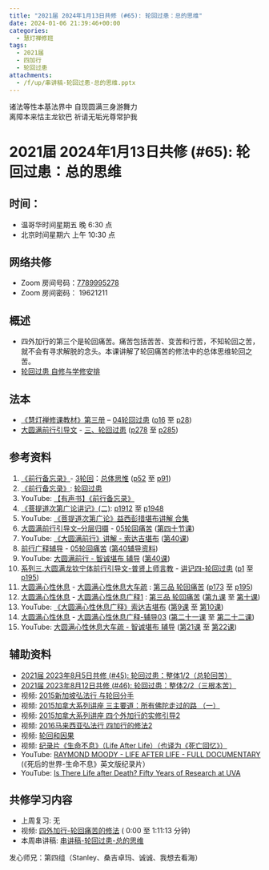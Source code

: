 ```yaml
---
title: "2021届 2024年1月13日共修 (#65): 轮回过患：总的思维"
date: 2024-01-06 21:39:46+00:00
categories:
  - 慧灯禅修班
tags:
  - 2021届
  - 四加行
  - 轮回过患
attachments:
  - /f/up/串讲稿-轮回过患-总的思维.pptx
---
```

诸法等性本基法界中 自现圆满三身游舞力\
离障本来怙主龙钦巴 祈请无垢光尊常护我

# 2021届 2024年1月13日共修 (#65): 轮回过患：总的思维

## 时间：

* 温哥华时间星期五 晚 6:30 点
* 北京时间星期六 上午 10:30 点

## 网络共修

* Zoom 房间号码：[7789995278](https://us02web.zoom.us/j/7789995278?pwd=VjZmbWJFY2k2K0E5RVB2cTNIQmhqUT09)
* Zoom 房间密码： 19621211

## 概述

* 四外加行的第三个是轮回痛苦。痛苦包括苦苦、变苦和行苦，不知轮回之苦，就不会有寻求解脱的念头。本课讲解了轮回痛苦的修法中的总体思维轮回之苦。 
* [轮回过患 自修与学修安排](https://fohuifayu.com/index.php/huideng-jiangtang/chanxiuke/zen-03/8654-zen03-lhgh?title=)

## 法本

* [《慧灯禅修课教材》第三册](https://huidengchanxiu.net/books/b3/) – [04轮回过患](https://huidengchanxiu.net/books/b3/3-04) ([p16](https://huidengchanxiu.net/books/b3/3-04/#p16) 至 [p28](https://huidengchanxiu.net/books/b3/3-04/#p28))
* [大圆满前行引导文](https://huidengchanxiu.net/books/dymqx) - [三、轮回过患](https://huidengchanxiu.net/books/dymqx/#%E4%B8%89%E8%BD%AE%E5%9B%9E%E8%BF%87%E6%82%A3) ([p278](https://huidengchanxiu.net/books/dymqx/#p278) 至 [p285](https://huidengchanxiu.net/books/dymqx/#p285))

## 参考资料

1. [《前行备忘录》](https://www.huidengchanxiu.net/refs/bwl)- [3轮回](https://www.huidengchanxiu.net/refs/qxbwl/qxxl4-03lh)：[总体思惟](https://www.huidengchanxiu.net/refs/qxbwl/qxxl4-03lh/#%E4%B8%80%E6%80%BB%E4%BD%93%E6%80%9D%E6%83%9F) [](https://www.huidengchanxiu.net/refs/qxbwl/qxxl4-03lh/#%E4%B8%80%E5%BC%95%E5%85%A5)([p52](https://www.huidengchanxiu.net/refs/qxbwl/qxxl4-03lh/#p52) 至 [p91](https://www.huidengchanxiu.net/refs/qxbwl/qxxl4-03lh/#p91))
2. [《前行备忘录》](https://huidengchanxiu.net/refs/qxbwl/): [轮回过患](https://huidengchanxiu.net/refs/qxbwl/#%E4%B8%89-%E8%BD%AE%E5%9B%9E%E8%BF%87%E6%82%A3)
3. [](https://huidengchanxiu.net/refs/qxbwl/#%E4%B8%89-%E8%BD%AE%E5%9B%9E%E8%BF%87%E6%82%A3)YouTube: [【有声书】《前行备忘录》](https://www.youtube.com/playlist?list=PLpQ93rK3nqoAm3Uqmur-FOkedJK_jhIzF)
4. [《菩提道次第广论讲记》(二)](https://huidengchanxiu.net/refs/ptdcdgl/2/): [p1912](https://huidengchanxiu.net/refs/ptdcdgl/2/#p1912) 至 [p1948](https://huidengchanxiu.net/refs/ptdcdgl/2/#p1948)
5. YouTube: [《菩提道次第广论》益西彭措堪布讲解 合集](https://www.youtube.com/playlist?list=PLvhysUtdbxCBq9MxPLr6pauLmbwndXY9o)
6. [大圆满前行引导文–分层归摄](https://huidengchanxiu.net/refs/qxgs/dymqx-fcgs) - [05轮回痛苦](https://huidengchanxiu.net/refs/qxgs/qxgs-05lh) ([第四十节课](https://huidengchanxiu.net/refs/qxgs/qxgs-05lh/#%E7%AC%AC%E5%9B%9B%E5%8D%81%E8%8A%82%E8%AF%BE))
7. YouTube: [](https://www.youtube.com/playlist?list=PL0ERwy6s1uTeLz5leHEj-VcSWrU6TnVMW)[《大圆满前行》讲解 - 索达吉堪布](https://www.youtube.com/playlist?list=PLAEqXn671Ln66sSBYjhRRLNrAGJwgSXnU) ([](https://www.youtube.com/watch?v=r6fV7ujOSj4&list=PLAEqXn671Ln66sSBYjhRRLNrAGJwgSXnU&index=40)[第40课](https://www.youtube.com/watch?v=r6fV7ujOSj4&list=PLAEqXn671Ln66sSBYjhRRLNrAGJwgSXnU&index=40))
8. [前行广释辅导](https://huidengchanxiu.net/refs/fudao) - [05轮回痛苦](https://huidengchanxiu.net/refs/qxgs/fudao/qxgsfd-05lh) ([第40辅导资料](https://huidengchanxiu.net/refs/qxgs/fudao/qxgsfd-05lh/#%E5%89%8D%E8%A1%8C%E5%B9%BF%E9%87%8A%E7%AC%AC40%E8%AF%BE%E8%BE%85%E5%AF%BC%E8%B5%84%E6%96%99)[](https://huidengchanxiu.net/refs/qxgs/fudao/qxgsfd-05lh/#%E5%89%8D%E8%A1%8C%E5%B9%BF%E9%87%8A%E7%AC%AC47%E8%BE%85%E5%AF%BC%E8%B5%84%E6%96%99))
9. YouTube: [大圆满前行 - 智诚堪布 辅导](https://www.youtube.com/playlist?list=PL5y-PP7QihJ1FDiiv_7WsC1qogohiquEL) ([第40课](https://huidengchanxiu.net/refs/qxgs/fudao/qxgsfd-05lh/#%E5%89%8D%E8%A1%8C%E5%B9%BF%E9%87%8A%E7%AC%AC40%E8%AF%BE%E8%BE%85%E5%AF%BC%E8%B5%84%E6%96%99))
10. [系列三.大圆满龙钦宁体前行引导文-普贤上师言教](https://huidengchanxiu.net/refs/s3) - [](https://huidengchanxiu.net/refs/xmfw/s3/s3-ydw4-lhgh)[讲记四-轮回过患](https://huidengchanxiu.net/refs/xmfw/s3/s3-ydw4-lhgh) ([p1](https://huidengchanxiu.net/refs/xmfw/s3/s3-ydw4-lhgh/#p1) 至 [p195](https://huidengchanxiu.net/refs/xmfw/s3/s3-ydw4-lhgh/#p195))
11. [大圆满心性休息](https://huidengchanxiu.net/refs/dymxxxx) - [大圆满心性休息大车疏](https://huidengchanxiu.net/refs/dymxxxx/dymxxxx-dcs) : [第三品 轮回痛苦](https://huidengchanxiu.net/refs/dymxxxx/dymxxxx-dcs/#%E7%AC%AC%E4%B8%89%E5%93%81-%E8%BD%AE%E5%9B%9E%E7%97%9B%E8%8B%A6) ([p173](https://huidengchanxiu.net/refs/dymxxxx/dymxxxx-dcs/#p173) 至 [p195](https://huidengchanxiu.net/refs/dymxxxx/dymxxxx-dcs/#p195))
12. [大圆满心性休息](https://huidengchanxiu.net/refs/dymxxxx) - [大圆满心性休息广释1](https://huidengchanxiu.net/refs/dymxxxx/dymxxxx-gs1) : [第三品 轮回痛苦](https://huidengchanxiu.net/refs/dymxxxx/dymxxxx-gs1#%E7%AC%AC%E4%B8%89%E5%93%81-%E8%BD%AE%E5%9B%9E%E7%97%9B%E8%8B%A6) ([第九课](https://huidengchanxiu.net/refs/dymxxxx/dymxxxx-gs1/#%E7%AC%AC%E4%B9%9D%E8%AF%BE) 至 [第十课](https://huidengchanxiu.net/refs/dymxxxx/dymxxxx-gs1/#%E7%AC%AC%E5%8D%81%E8%AF%BE))
13. YouTube: [《大圆满心性休息广释》索达吉堪布](https://www.youtube.com/playlist?list=PLAnEIprIVklebrDFUKaC67LssdOO2y87p) ([第9课](https://www.youtube.com/watch?v=TxotzPlbXHA&list=PLAnEIprIVklebrDFUKaC67LssdOO2y87p&index=9) 至 [第10课](https://www.youtube.com/watch?v=MQQz3XMBrjw&list=PLAnEIprIVklebrDFUKaC67LssdOO2y87p&index=10))
14. [大圆满心性休息](https://huidengchanxiu.net/refs/dymxxxx) - [大圆满心性休息广释-辅导03](https://huidengchanxiu.net/refs/dymxxxx/fudao/fd-03) ([第二十一课](https://huidengchanxiu.net/refs/dymxxxx/fudao/fd-03/#%E7%AC%AC%E4%BA%8C%E5%8D%81%E4%B8%80%E8%AF%BE) 至 [第二十二课](https://huidengchanxiu.net/refs/dymxxxx/fudao/fd-03/#%E7%AC%AC%E4%BA%8C%E5%8D%81%E4%BA%8C%E8%AF%BE))
15. YouTube: [大圆满心性休息大车疏 - 智诚堪布 辅导](https://www.youtube.com/playlist?list=PL5y-PP7QihJ1Gh3w_hYZMkn4AWFXr_2iu) ([第21课](https://www.youtube.com/watch?v=BibLbCJabeQ&list=PL5y-PP7QihJ1Gh3w_hYZMkn4AWFXr_2iu&index=22) 至 [第22课](https://www.youtube.com/watch?v=VzGYL1YvHUM&list=PL5y-PP7QihJ1Gh3w_hYZMkn4AWFXr_2iu&index=23))

## **辅助资料**[](https://huidengchanxiu.net/refs/misc/zfncj01)

* [2021届 2023年8月5日共修 (#45): 轮回过患：整体1/2（总轮回苦）](https://www.huidengvan.com/posts/2023-07-29-2021%E5%B1%8A-2023%E5%B9%B48%E6%9C%885%E6%97%A5%E5%85%B1%E4%BF%AE-45-%E8%BD%AE%E5%9B%9E%E8%BF%87%E6%82%A3%E6%95%B4%E4%BD%931-2%E6%80%BB%E8%BD%AE%E5%9B%9E%E8%8B%A6/)
* [2021届 2023年8月12日共修 (#46): 轮回过患：整体2/2（三根本苦）](https://www.huidengvan.com/posts/2023-08-05-2021%E5%B1%8A-2023%E5%B9%B48%E6%9C%8812%E6%97%A5%E5%85%B1%E4%BF%AE-46-%E8%BD%AE%E5%9B%9E%E8%BF%87%E6%82%A3%E6%95%B4%E4%BD%932-2%E4%B8%89%E6%A0%B9%E6%9C%AC%E8%8B%A6/)
* 视频: [2015新加坡弘法行 与轮回分手](https://fohuifayu.com/index.php/huideng-jiangtang/huanqiu-xilie/xin-jia-po/1025-l15105?title=%E8%BD%AE%E5%9B%9E%E7%97%9B%E8%8B%A6) 
* 视频: [2015加拿大系列讲座 三主要道：所有佛陀走过的路 （一）](https://fohuifayu.com/index.php/huideng-jiangtang/huanqiu-xilie/jia-na-da/1141-l15034) 
* 视频: [2015加拿大系列讲座 四个外加行的实修引导2 ](https://fohuifayu.com/index.php/huideng-jiangtang/huanqiu-xilie/jia-na-da/1133-l15041)
* 视频: [2016马来西亚弘法行 四加行的修法2 ](https://fohuifayu.com/index.php/huideng-jiangtang/huanqiu-xilie/malai-xiya/1112-l16015)
* 视频: [轮回和因果](https://fohuifayu.com/index.php/huideng-jiangtang/fofa-jianxiu/chuli-xin/739-l11049) 
* 视频: [纪录片《生命不息》（Life After Life）（也译为《死亡回忆》）](https://www.bilibili.com/video/BV16A411g7rA/)
* YouTube: [RAYMOND MOODY - LIFE AFTER LIFE - FULL DOCUMENTARY](https://www.youtube.com/watch?v=oG4zfeemtEs) (《死后的世界-生命不息》英文版纪录片）
* YouTube: [Is There Life after Death? Fifty Years of Research at UVA ](https://www.youtube.com/watch?v=0AtTM9hgCDw)

## **共修学习内容**

* 上周复习: [](https://www.huidengvan.com/f/up/%E4%B8%B2%E8%AE%B2%E7%A8%BF-%E7%94%9F%E8%8B%A6%E8%80%81%E8%8B%A6.ppt)[](https://www.huidengvan.com/f/up/%E4%B8%8A%E5%91%A8%E5%A4%8D%E4%B9%A0-%E7%97%85%E8%8B%A6.docx)[](https://www.huidengvan.com/f/up/%E4%B8%B2%E8%AE%B2%E7%A8%BF-%E7%88%B1%E5%88%AB%E7%A6%BB%E8%8B%A6.docx)[](/f/up/上周复习-不欲临苦.docx)无
* [](/f/up/串讲稿-人生八苦.pdf)视频: [四外加行-轮回痛苦的修法](https://fohuifayu.com/index.php/huideng-jiangtang/fofa-jianxiu/chuli-xin/671-l11034) ( 0:00 至 1:11:13 分钟)
* 本周串讲稿: [串讲稿-轮回过患-总的思维](/f/up/串讲稿-轮回过患-总的思维.pptx)

发心师兄：第四组（Stanley、桑吉卓玛、诚诚、我想去看海）
